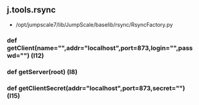## j.tools.rsync

- /opt/jumpscale7/lib/JumpScale/baselib/rsync/RsyncFactory.py

    

### def getClient(name="",addr="localhost",port=873,login="",passwd="") (l12)

### def getServer(root) (l8)

### def getClientSecret(addr="localhost",port=873,secret="") (l15)

